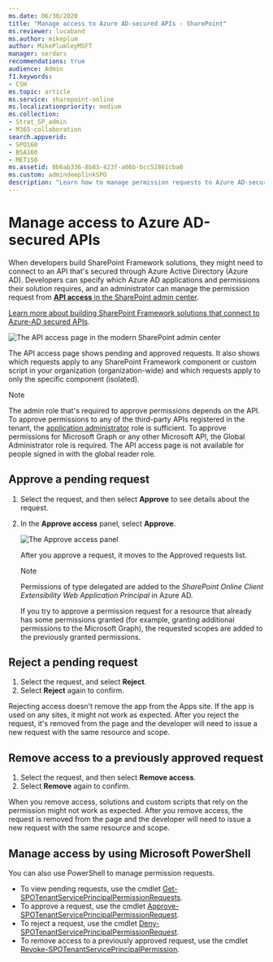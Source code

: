 ```yaml
---
ms.date: 06/30/2020
title: "Manage access to Azure AD-secured APIs - SharePoint"
ms.reviewer: lucaband
ms.author: mikeplum
author: MikePlumleyMSFT
manager: serdars
recommendations: true
audience: Admin
f1.keywords:
- CSH
ms.topic: article
ms.service: sharepoint-online
ms.localizationpriority: medium
ms.collection:  
- Strat_SP_admin
- M365-collaboration
search.appverid:
- SPO160
- BSA160
- MET150
ms.assetid: 0b6ab336-8b83-423f-a06b-bcc52861cba0
ms.custom: admindeeplinkSPO
description: "Learn how to manage permission requests to Azure AD-secured APIs from SharePoint Framework components and scripts."
---
```


# Manage access to Azure AD-secured APIs

When developers build SharePoint Framework solutions, they might need to connect to an API that's secured through Azure Active Directory (Azure AD). Developers can specify which Azure AD applications and permissions their solution requires, and an administrator can manage the permission request from <a href="https://go.microsoft.com/fwlink/?linkid=2185223" target="_blank">**API access** in the SharePoint admin center</a>.

[Learn more about building SharePoint Framework solutions that connect to Azure-AD secured APIs](/sharepoint/dev/spfx/use-aadhttpclient#manage-permission-requests).

   ![The API access page in the modern SharePoint admin center](media/api-access-page.png)

The API access page shows pending and approved requests. It also shows which requests apply to any SharePoint Framework component or custom script in your organization (organization-wide) and which requests apply to only the specific component (isolated).

   > [!NOTE]
   > The admin role that's required to approve permissions depends on the API. To approve permissions to any of the third-party APIs registered in the tenant, the [application administrator](/azure/active-directory/roles/permissions-reference#application-administrator) role is sufficient. To approve permissions for Microsoft Graph or any other Microsoft API, the Global Administrator role is required. The API access page is not available for people signed in with the global reader role. 

## Approve a pending request

1. Select the request, and then select **Approve** to see details about the request.
2. In the **Approve access** panel, select **Approve**.

    ![The Approve access panel](media/approve-access.png)

    After you approve a request, it moves to the Approved requests list.

    > [!NOTE]
    > Permissions of type delegated are added to the _SharePoint Online Client Extensibility Web Application Principal_ in Azure AD.
    >
    > If you try to approve a permission request for a resource that already has some permissions granted (for example, granting additional permissions to the Microsoft Graph), the requested scopes are added to the previously granted permissions.

## Reject a pending request

1. Select the request, and select **Reject**.
2. Select **Reject** again to confirm.

Rejecting access doesn't remove the app from the Apps site. If the app is used on any sites, it might not work as expected. After you reject the request, it's removed from the page and the developer will need to issue a new request with the same resource and scope.

## Remove access to a previously approved request

1. Select the request, and then select **Remove access**.
2. Select **Remove** again to confirm.

When you remove access, solutions and custom scripts that rely on the permission might not work as expected. After you remove access, the request is removed from the page and the developer will need to issue a new request with the same resource and scope.

## Manage access by using Microsoft PowerShell

You can also use PowerShell to manage permission requests.

- To view pending requests, use the cmdlet [Get-SPOTenantServicePrincipalPermissionRequests](/powershell/module/sharepoint-online/get-spotenantserviceprincipalpermissionrequests?view=sharepoint-ps&preserve-view=true).
- To approve a request, use the cmdlet [Approve-SPOTenantServicePrincipalPermissionRequest](/powershell/module/sharepoint-online/Approve-SPOTenantServicePrincipalPermissionRequest?view=sharepoint-ps&preserve-view=true).
- To reject a request, use the cmdlet [Deny-SPOTenantServicePrincipalPermissionRequest](/powershell/module/sharepoint-online/deny-spotenantserviceprincipalpermissionrequest?view=sharepoint-ps&preserve-view=true).
- To remove access to a previously approved request, use the cmdlet [Revoke-SPOTenantServicePrincipalPermission](/powershell/module/sharepoint-online/revoke-spotenantserviceprincipalpermission?view=sharepoint-ps&preserve-view=true).

